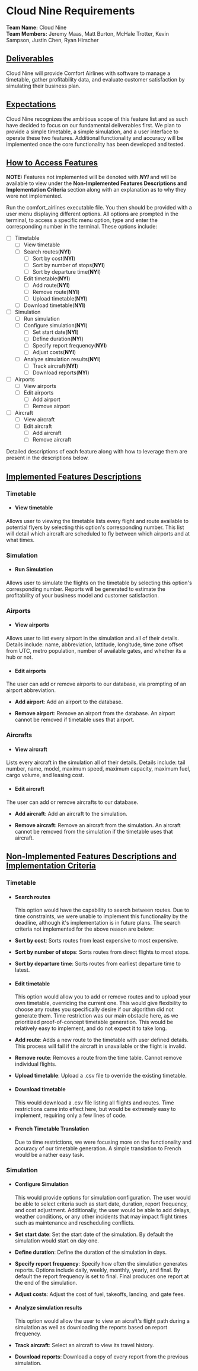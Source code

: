 # Cloud Nine Requirements

**Team Name:** Cloud Nine  
**Team Members:** Jeremy Maas, Matt Burton, McHale Trotter, Kevin Sampson, Justin Chen, Ryan Hirscher

## <ins>Deliverables</ins>

Cloud Nine will provide Comfort Airlines with software to manage a timetable, gather profitability data, and evaluate customer satisfaction by simulating their business plan.
## <ins>Expectations</ins>

Cloud Nine recognizes the ambitious scope of this feature list and as such have decided to focus on our fundamental deliverables first. We plan to provide a simple timetable, a simple simulation, and a user interface to operate these two features. Additional functionality and accuracy will be implemented once the core functionality has been developed and tested.

## <ins>How to Access Features</ins>

**NOTE:** Features not implemented will be denoted with ***NYI*** and will be available to view under the **Non-Implemented Features Descriptions and Implementation Criteria** section along with an explanation as to why they were not implemented.

Run the comfort_airlines executable file. You then should be provided with a user menu displaying different options. All options are prompted in the terminal, to access a specific menu option, type and enter the corresponding number in the terminal. These options include: 

- [ ] Timetable 
  - [ ] View timetable
  - [ ] Search routes(**NYI**)
    - [ ] Sort by cost(**NYI**)
    - [ ] Sort by number of stops(**NYI**)
    - [ ] Sort by departure time(**NYI**)
  - [ ] Edit timetable(**NYI**)
    - [ ] Add route(**NYI**)
    - [ ] Remove route(**NYI**)
    - [ ] Upload timetable(**NYI**)
  - [ ] Download timetable(**NYI**)
- [ ] Simulation
  - [ ] Run simulation
  - [ ] Configure simulation(**NYI**)
    - [ ] Set start date(**NYI**)
    - [ ] Define duration(**NYI**)
    - [ ] Specify report frequency(**NYI**)
    - [ ] Adjust costs(**NYI**)
  - [ ] Analyze simulation results(**NYI**)
    - [ ] Track aircraft(**NYI**)
    - [ ] Download reports(**NYI**)
- [ ] Airports
  - [ ] View airports
  - [ ] Edit airports
    - [ ] Add airport
    - [ ] Remove airport
- [ ] Aircraft
  - [ ] View aircraft
  - [ ] Edit aircraft
    - [ ] Add aircraft
    - [ ] Remove aircraft

Detailed descriptions of each feature along with how to leverage them are present in the descriptions below.
## <ins>Implemented Features Descriptions</ins>

### Timetable

* #### View timetable

Allows user to viewing the timetable lists every flight and route available to potential flyers by selecting this option's corresponding number. This list will detail which aircraft are scheduled to fly between which airports and at what times.

### Simulation

* #### Run Simulation

Allows user to simulate the flights on the timetable by selecting this option's corresponding number. Reports will be generated to estimate the profitability of your business model and customer satisfaction.

### Airports

* #### View airports

Allows user to list every airport in the simulation and all of their details. Details include: name, abbreviation, lattitude, longitude, time zone offset from UTC, metro population, number of available gates, and whether its a hub or not.

* #### Edit airports

The user can add or remove airports to our database, via prompting of an airport abbreviation.

- **Add airport**: Add an airport to the database.

- **Remove airport**: Remove an airport from the database. An airport cannot be removed if timetable uses that airport.

### Aircrafts

* #### View aircraft

Lists every aircraft in the simulation all of their details. Details include: tail number, name, model, maximum speed, maximum capacity, maximum fuel, cargo volume, and leasing cost. 

* #### Edit aircraft

The user can add or remove aircrafts to our database.

- **Add aircraft**: Add an aircraft to the simulation.

- **Remove aircraft**: Remove an aircraft from the simulation. An aircraft cannot be removed from the simulation if the timetable uses that aircraft.

## <ins>Non-Implemented Features Descriptions and Implementation Criteria</ins>

### Timetable

* #### Search routes

  This option would have the capability to search between routes. Due to time constraints, we were unable to implement this functionality by the deadline, although it's implementation is in future plans. The search criteria not implemented for the above reason are below:

- **Sort by cost**: Sorts routes from least expensive to most expensive.

- **Sort by number of stops**: Sorts routes from direct flights to most stops.

- **Sort by departure time**: Sorts routes from earliest departure time to latest.

* #### Edit timetable

  This option would allow you to add or remove routes and to upload your own timetable, overriding the current one. This would give flexibility to choose any routes you specifically desire if our algorithm did not generate them. Time restriction was our main obstacle here, as we prioritized proof-of-concept timetable generation. This would be relatively easy to implement, and do not expect it to take long.

- **Add route**: Adds a new route to the timetable with user defined details. This process will fail if the aircraft in unavailable or the flight is invalid.

- **Remove route**: Removes a route from the time table. Cannot remove individual flights.

- **Upload timetable**: Upload a .csv file to override the existing timetable.

* #### Download timetable

  This would download a .csv file listing all flights and routes. Time restrictions came into effect here, but would be extremely easy to implement, requiring only a few lines of code.

* #### French Timetable Translation
  Due to time restrictions, we were focusing more on the functionality and accuracy of our timetable generation. A simple translation to French would be a rather easy task.
### Simulation

* #### Configure Simulation
  This would provide options for simulation configuration. The user would be able to select criteria such as start date, duration, report frequency, and cost adjustment. Additionally, the user would be able to add delays, weather conditions, or any other incidents that may impact flight times such as maintenance and rescheduling conflicts.

- **Set start date**: Set the start date of the simulation. By default the simulation would start on day one.

- **Define duration**: Define the duration of the simulation in days.

- **Specify report frequency**: Specify how often the simulation generates reports. Options include daily, weekly, monthly, yearly, and final. By default the report frequency is set to final. Final produces one report at the end of the simulation.

- **Adjust costs**: Adjust the cost of fuel, takeoffs, landing, and gate fees.

* #### Analyze simulation results

  This option would allow the user to view an aicraft's flight path during a simulation as well as downloading the reports based on report frequency.
- **Track aircraft**: Select an aircraft to view its travel history.

- **Download reports**: Download a copy of every report from the previous simulation.



